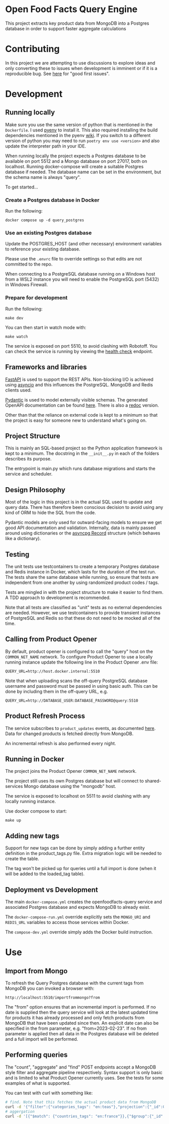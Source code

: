 # Open Food Facts Query Engine

This project extracts key product data from MongoDB into a Postgres database in order to support faster aggregate calculations

# Contributing

In this project we are attempting to use discussions to explore ideas and only converting these to issues when development is imminent or if it is a reproducible bug. See [here](https://github.com/openfoodfacts/openfoodfacts-query/discussions?discussions_q=is%3Aopen+label%3A%22good+first+issue%22) for "good first issues".

# Development

## Running locally

Make sure you use the same version of python that is mentioned in the `Dockerfile`. I used [pyenv](https://github.com/pyenv/pyenv) to install it. This also required installing the build dependencies mentioned in the pyenv [wiki](https://github.com/pyenv/pyenv/wiki#suggested-build-environment). If you switch to a different version of python you may need to run `poetry env use <version>` and also update the interpreter path in your IDE.

When running locally the project expects a Postgres database to be available on port 5512 and a Mongo database on port 27017, both on localhost. Running docker-compose will create a suitable Postgres database if needed. The database name can be set in the environment, but the schema name is always "query".

To get started...

### Create a Postgres database in Docker

Run the following:

```
docker compose up -d query_postgres
```

### Use an existing Postgres database

Update the POSTGRES_HOST (and other necessary) environment variables to reference your existing database.

Please use the `.envrc` file to override settings so that edits are not committed to the repo.

When connecting to a PostgreSQL database running on a Windows host from a WSL2 instance you will need to enable the PostgreSQL port (5432) in Windows Firewall.

### Prepare for development

Run the following:

```
make dev
```

You can then start in watch mode with:

```
make watch
```

The service is exposed on port 5510, to avoid clashing with Robotoff. You can check the service is running by viewing the [health check](http://localhost:5510/health) endpoint.

## Frameworks and libraries

[FastAPI](https://fastapi.tiangolo.com/) is used to support the REST APIs. Non-blocking I/O is achieved using [asyncio](https://docs.python.org/3/library/asyncio.html) and this influences the PostgreSQL. MongoDB and Redis clients used.

[Pydantic](https://docs.pydantic.dev/) is used to model externally visible schemas. The generated OpenAPI documentation can be found [here](http://localhost:5510/docs). There is also a [redoc](http://localhost:5510/redoc) version.

Other than that the reliance on external code is kept to a minimum so that the project is easy for someone new to understand what's going on.

## Project Structure

This is mainly an SQL-based project so the Python application framework is kept to a minimum. The docstring in the `__init__.py` in each of the folders describes its purpose.

The entrypoint is main.py which runs database migrations and starts the service and scheduler.

## Design Philosophy

Most of the logic in this project is in the actual SQL used to update and query data. There has therefore been conscious decision to avoid using any kind of ORM to hide the SQL from the code.

Pydantic models are only used for outward-facing models to ensure we get good API documentation and validation. Internally, data is mainly passed around using dictionaries or the [asyncpg Record](https://magicstack.github.io/asyncpg/current/api/index.html#asyncpg.Record) structure (which behaves like a dictionary).

## Testing

The unit tests use testcontainers to create a temporary Postgres database and Redis instance in Docker, which lasts for the duration of the test run. The tests share the same database while running, so ensure that tests are independent from one another by using randomized product codes / tags.

Tests are mingled in with the project structure to make it easier to find them. A TDD approach to development is recommended.

Note that all tests are classified as "unit" tests as no external dependencies are needed. However, we use testcontainers to provide transient instances of PostgreSQL and Redis so that these do not need to be mocked all of the time.

## Calling from Product Opener

By default, product opener is configured to call the "query" host on the `COMMON_NET_NAME` network. To configure Product Opener to use a locally running instance update the following line in the Product Opener .env file:

```
QUERY_URL=http://host.docker.internal:5510
```
Note that when uploading scans the off-query PostgreSQL database username and password must be passed in using basic auth. This can be done by including them in the off-query URL, e.g.
```
QUERY_URL=http://DATABASE_USER:DATABASE_PASSWORD@query:5510
```

## Product Refresh Process

The service subscribes to `product_updates` events, as documented [here](./docs/events/openfoodfacts-query.html). Data for changed products is fetched directly from MongoDB.

An incremental refresh is also performed every night.

## Running in Docker

The project joins the Product Opener `COMMON_NET_NAME` network.

The project still uses its own Postgres database but will connect to shared-services Mongo database using the "mongodb" host.

The service is exposed to localhost on 5511 to avoid clashing with any locally running instance.

Use docker compose to start:

```
make up
```

## Adding new tags

Support for new tags can be done by simply adding a further entity definition in the product_tags.py file. Extra migration logic will be needed to create the table.

The tag won't be picked up for queries until a full import is done (when it will be added to the loaded_tag table).

## Deployment vs Development

The main `docker-compose.yml` creates the openfoodfacts-query service and associated Postgres database and expects MongoDB to already exist.

The `docker-compose-run.yml` override explicitly sets the `MONGO_URI` and `REDIS_URL` variables to access those services within Docker.

The `compose-dev.yml` override simply adds the Docker build instruction.

# Use

## Import from Mongo

To refresh the Query Postgres database with the current tags from MongoDB you can invoked a browser with:

```
http://localhost:5510/importfrommongo?from
```

The "from" option ensures that an incremental import is performed. If no date is supplied then the query service will look at the latest updated time for products it has already processed and only fetch products from MongoDB that have been updated since then. An explicit date can also be specified in the from parameter, e.g. "from=2023-02-23". If no from parameter is applied then all data in the Postgres database will be deleted and a full import will be performed.

## Performing queries

The "count", "aggregate" and "find" POST endpoints accept a MongoDB style filter and aggregate pipeline respectively. Syntax support is only basic and is limited to what Product Opener currently uses. See the tests for some examples of what is supported.

You can test with curl with something like:
```bash
# find. Note that this fetches the actual product data from MongoDB
curl -d '{"filter":{"categories_tags": "en:teas"},"projection":{"_id":0,"product_name":1},"limit":10}' -H "Content-Type: application/json" http://localhost:5510/find
# aggergation
curl -d '[{"$match": {"countries_tags": "en:france"}},{"$group":{"_id":"$brands_tags"}}]' -H "Content-Type: application/json" http://localhost:5510/aggregate
```


